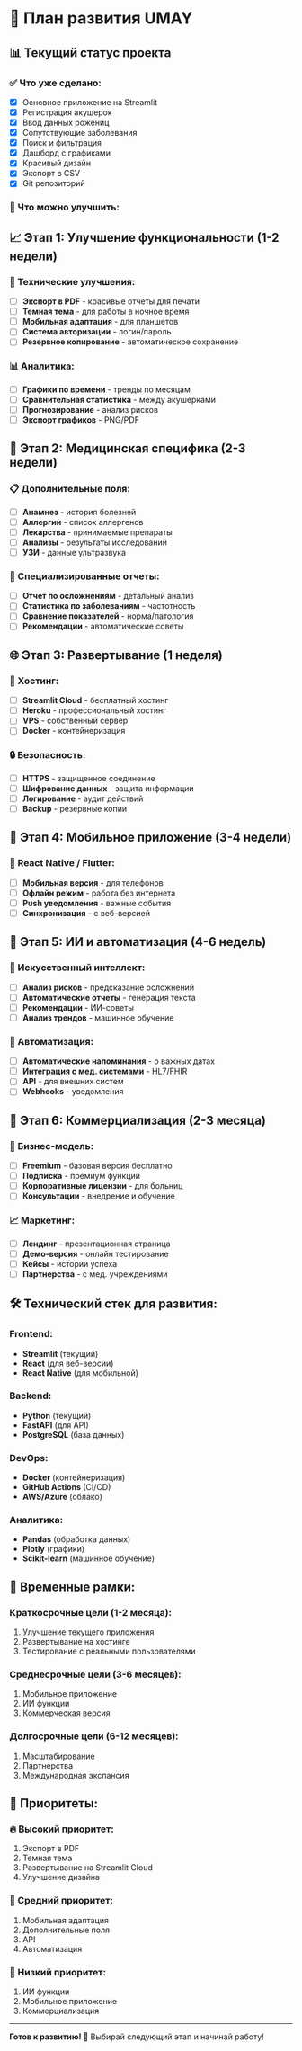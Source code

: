 # 🚀 План развития UMAY

## 📊 Текущий статус проекта

### ✅ Что уже сделано:
- [x] Основное приложение на Streamlit
- [x] Регистрация акушерок
- [x] Ввод данных рожениц
- [x] Сопутствующие заболевания
- [x] Поиск и фильтрация
- [x] Дашборд с графиками
- [x] Красивый дизайн
- [x] Экспорт в CSV
- [x] Git репозиторий

### 🎯 Что можно улучшить:

## 📈 Этап 1: Улучшение функциональности (1-2 недели)

### 🔧 Технические улучшения:
- [ ] **Экспорт в PDF** - красивые отчеты для печати
- [ ] **Темная тема** - для работы в ночное время
- [ ] **Мобильная адаптация** - для планшетов
- [ ] **Система авторизации** - логин/пароль
- [ ] **Резервное копирование** - автоматическое сохранение

### 📊 Аналитика:
- [ ] **Графики по времени** - тренды по месяцам
- [ ] **Сравнительная статистика** - между акушерками
- [ ] **Прогнозирование** - анализ рисков
- [ ] **Экспорт графиков** - PNG/PDF

## 🏥 Этап 2: Медицинская специфика (2-3 недели)

### 📋 Дополнительные поля:
- [ ] **Анамнез** - история болезней
- [ ] **Аллергии** - список аллергенов
- [ ] **Лекарства** - принимаемые препараты
- [ ] **Анализы** - результаты исследований
- [ ] **УЗИ** - данные ультразвука

### 🎯 Специализированные отчеты:
- [ ] **Отчет по осложнениям** - детальный анализ
- [ ] **Статистика по заболеваниям** - частотность
- [ ] **Сравнение показателей** - норма/патология
- [ ] **Рекомендации** - автоматические советы

## 🌐 Этап 3: Развертывание (1 неделя)

### 🚀 Хостинг:
- [ ] **Streamlit Cloud** - бесплатный хостинг
- [ ] **Heroku** - профессиональный хостинг
- [ ] **VPS** - собственный сервер
- [ ] **Docker** - контейнеризация

### 🔒 Безопасность:
- [ ] **HTTPS** - защищенное соединение
- [ ] **Шифрование данных** - защита информации
- [ ] **Логирование** - аудит действий
- [ ] **Backup** - резервные копии

## 📱 Этап 4: Мобильное приложение (3-4 недели)

### 📱 React Native / Flutter:
- [ ] **Мобильная версия** - для телефонов
- [ ] **Офлайн режим** - работа без интернета
- [ ] **Push уведомления** - важные события
- [ ] **Синхронизация** - с веб-версией

## 🤖 Этап 5: ИИ и автоматизация (4-6 недель)

### 🧠 Искусственный интеллект:
- [ ] **Анализ рисков** - предсказание осложнений
- [ ] **Автоматические отчеты** - генерация текста
- [ ] **Рекомендации** - ИИ-советы
- [ ] **Анализ трендов** - машинное обучение

### 🔄 Автоматизация:
- [ ] **Автоматические напоминания** - о важных датах
- [ ] **Интеграция с мед. системами** - HL7/FHIR
- [ ] **API** - для внешних систем
- [ ] **Webhooks** - уведомления

## 💼 Этап 6: Коммерциализация (2-3 месяца)

### 🏢 Бизнес-модель:
- [ ] **Freemium** - базовая версия бесплатно
- [ ] **Подписка** - премиум функции
- [ ] **Корпоративные лицензии** - для больниц
- [ ] **Консультации** - внедрение и обучение

### 📈 Маркетинг:
- [ ] **Лендинг** - презентационная страница
- [ ] **Демо-версия** - онлайн тестирование
- [ ] **Кейсы** - истории успеха
- [ ] **Партнерства** - с мед. учреждениями

## 🛠️ Технический стек для развития:

### Frontend:
- **Streamlit** (текущий)
- **React** (для веб-версии)
- **React Native** (для мобильной)

### Backend:
- **Python** (текущий)
- **FastAPI** (для API)
- **PostgreSQL** (база данных)

### DevOps:
- **Docker** (контейнеризация)
- **GitHub Actions** (CI/CD)
- **AWS/Azure** (облако)

### Аналитика:
- **Pandas** (обработка данных)
- **Plotly** (графики)
- **Scikit-learn** (машинное обучение)

## 📅 Временные рамки:

### Краткосрочные цели (1-2 месяца):
1. Улучшение текущего приложения
2. Развертывание на хостинге
3. Тестирование с реальными пользователями

### Среднесрочные цели (3-6 месяцев):
1. Мобильное приложение
2. ИИ функции
3. Коммерческая версия

### Долгосрочные цели (6-12 месяцев):
1. Масштабирование
2. Партнерства
3. Международная экспансия

## 🎯 Приоритеты:

### 🔥 Высокий приоритет:
1. Экспорт в PDF
2. Темная тема
3. Развертывание на Streamlit Cloud
4. Улучшение дизайна

### 🔶 Средний приоритет:
1. Мобильная адаптация
2. Дополнительные поля
3. API
4. Автоматизация

### 🔵 Низкий приоритет:
1. ИИ функции
2. Мобильное приложение
3. Коммерциализация

---

**Готов к развитию! 🚀**
Выбирай следующий этап и начинай работу! 